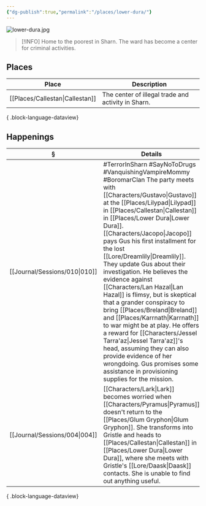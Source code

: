 ```yaml
---
{"dg-publish":true,"permalink":"/places/lower-dura/"}
---
```


![lower-dura.jpg](/img/user/z_attachments/lower-dura.jpg)

> [!INFO] Home to the poorest in Sharn. The ward has become a center for criminal activities.

## Places
| Place                              | Description                                        |
| ---------------------------------- | -------------------------------------------------- |
| [[Places/Callestan\|Callestan]] | The center of illegal trade and activity in Sharn. |

{ .block-language-dataview}
## Happenings
| §                                | Details                                                                                                                                                                                                                                                                                                                                                                                                                                                                                                                                                                                                                              |
| -------------------------------- | ------------------------------------------------------------------------------------------------------------------------------------------------------------------------------------------------------------------------------------------------------------------------------------------------------------------------------------------------------------------------------------------------------------------------------------------------------------------------------------------------------------------------------------------------------------------------------------------------------------------------------------ |
| [[Journal/Sessions/010\|010]] | #TerrorInSharn #SayNoToDrugs #VanquishingVampireMommy #BoromarClan The party meets with [[Characters/Gustavo\|Gustavo]] at the [[Places/Lilypad\|Lilypad]] in [[Places/Callestan\|Callestan]] in [[Places/Lower Dura\|Lower Dura]]. [[Characters/Jacopo\|Jacopo]] pays Gus his first installment for the lost [[Lore/Dreamlily\|Dreamlily]]. They update Gus about their investigation. He believes the evidence against [[Characters/Lan Hazal\|Lan Hazal]] is flimsy, but is skeptical that a grander conspiracy to bring [[Places/Breland\|Breland]] and [[Places/Karrnath\|Karrnath]] to war might be at play. He offers a reward for [[Characters/Jessel Tarra'az\|Jessel Tarra'az]]'s head, assuming they can also provide evidence of her wrongdoing. Gus promises some assistance in provisioning supplies for the mission. |
| [[Journal/Sessions/004\|004]] | [[Characters/Lark\|Lark]] becomes worried when [[Characters/Pyramus\|Pyramus]] doesn't return to the [[Places/Glum Gryphon\|Glum Gryphon]]. She transforms into Gristle and heads to [[Places/Callestan\|Callestan]] in [[Places/Lower Dura\|Lower Dura]], where she meets with Gristle's [[Lore/Daask\|Daask]] contacts. She is unable to find out anything useful.                                                                                                                                                                                                                                                                                                                                                                            |

{ .block-language-dataview}